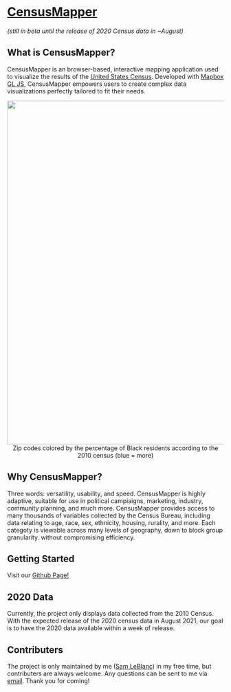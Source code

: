 # [CensusMapper](https://samleblanc.github.io/Census-Mapper/)
*(still in beta until the release of 2020 Census data in ~August)*

## What is CensusMapper?
CensusMapper is an browser-based, interactive mapping application used to visualize the results of the [United States Census](https://en.wikipedia.org/wiki/United_States_census). Developed with [Mapbox GL JS](https://www.mapbox.com/mapbox-gljs), CensusMapper empowers users to create complex data visualizations perfectly tailored to fit their needs. 
<p align="center">
  <img src="https://github.com/SamLeBlanc/Census-Mapper/blob/main/images/readMeImage2.png" width="800">
  <br>
  <span>Zip codes colored by the percentage of Black residents according to the 2010 census (blue = more)</span>
</p>


## Why CensusMapper?

Three words: versatility, usability, and speed. CensusMapper is highly adaptive, suitable for use in political campiaigns, marketing, industry, community planning, and much more. CensusMapper provides access to many thousands of variables collected by the Census Bureau, including data relating to age, race, sex, ethnicity, housing, rurality, and more. Each categoty is viewable across many levels of geography, down to block group granularity. without compromising efficiency. 

## Getting Started

Visit our [Github Page!](https://samleblanc.github.io/Census-Mapper/)

## 2020 Data

Currently, the project only displays data collected from the 2010 Census. With the expected release of the 2020 census data in August 2021, our goal is to have the 2020 data available within a week of release.

## Contributers

The project is only maintained by me ([Sam LeBlanc](https://github.com/SamLeBlanc)) in my free time, but contributers are always welcome. Any questions can be sent to me via [email](mailto:sdl87@georgetown.edu). Thank you for coming!
